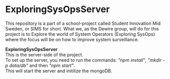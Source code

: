 # ExploringSysOpsServer  

This repository is a part of a school-project called Student Innovation Mid Sweden, or SIMS for short. What we, as the Dewire group,
will do for this project is to Explore the world of System Operators (Exploring SysOps) where the focus will be on how to improve
system surveillance.  

**ExploringSysOpsServer**  
This is the server-side of the project.  
To set up the server, you need to run the commands: _"npm install"_, _"mkdir -p data/db"_ and then _"npm start"_.  
This will start the server and initilize the mongoDB.  
